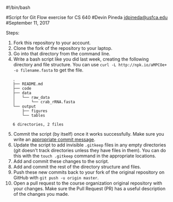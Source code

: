 #!/bin/bash


#Script for Git Flow exercise for CS 640
#Devin Pineda jdpineda@usfca.edu
#September 11, 2017

Steps:

1. Fork this repository to your account.
2. Clone the fork of the repository to your laptop.
3. Go into that directory from the command line.
4. Write a bash script like you did last week, creating the following directory
   and file structure. You can use `curl -L http://npk.io/aMPCOe+ -o
   filename.fasta` to get the file.

```
   .
   ├── README.md
   ├── code
   ├── data
   │   └── raw_data
   │       └── crab_rRNA.fasta
   └── output
       ├── figures
       └── tables
   
   6 directories, 2 files

```

5. Commit the script (by itself) once it works successfully. Make sure you write
   an [appropriate commit message](https://chris.beams.io/posts/git-commit/).
6. Update the script to add invisible `.gitkeep` files in any empty directories
   (git doesn't track directories unless they have files in them). You can do
   this with the `touch .gitkeep` command in the appropriate locations.
7. Add and commit these changes to the script.
8. Add and commit the rest of the directory structure and files.
9. Push these new commits back to your fork of the original repository on GitHub
   with `git push -u origin master`.
10. Open a pull request to the course organization original repository with your changes. Make sure
    the Pull Request (PR) has a useful description of the changes you made.
